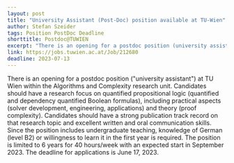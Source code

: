```yaml
---
layout: post
title: "University Assistant (Post-Doc) position available at TU-Wien"
author: Stefan Szeider
tags: Position PostDoc Deadline 
shorttitle: Postdoc@TUWIEN
excerpt: "There is an opening for a postdoc position (university assistant) at TU Wien within the Algorithms and Complexity research unit."
link: https://jobs.tuwien.ac.at/Job/212680
deadline: 2023-07-13
---
```


There is an opening for a postdoc position ("university assistant") at TU Wien within the Algorithms and Complexity research unit. Candidates should have a research focus on quantified propositional logic (quantified and dependency quantified Boolean formulas), including practical aspects (solver development, engineering, applications) and theory (proof complexity). Candidates should have a strong publication track record on that research topic and excellent written and oral communication skills. Since the position includes undergraduate teaching, knowledge of German (level B2) or willingness to learn it in the first year is required. The position is limited to 6 years for 40 hours/week with an expected start in September 2023. The deadline for applications is June 17, 2023. 